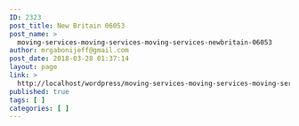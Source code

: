 ```yaml
---
ID: 2323
post_title: New Britain 06053
post_name: >
  moving-services-moving-services-moving-services-newbritain-06053
author: mrgabonijeff@gmail.com
post_date: 2018-03-28 01:37:14
layout: page
link: >
  http://localhost/wordpress/moving-services-moving-services-moving-services-newbritain-06053/
published: true
tags: [ ]
categories: [ ]
---
```

